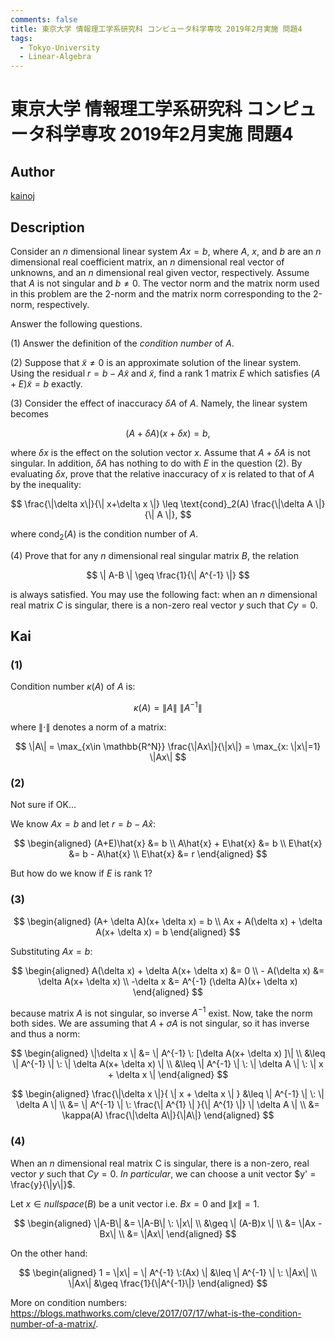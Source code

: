 ```yaml
---
comments: false
title: 東京大学 情報理工学系研究科 コンピュータ科学専攻 2019年2月実施 問題4
tags:
  - Tokyo-University
  - Linear-Algebra
---
```

# 東京大学 情報理工学系研究科 コンピュータ科学専攻 2019年2月実施 問題4

## **Author**
[kainoj](https://github.com/kainoj/utokyo-cs)

## **Description**
Consider an $n$ dimensional linear system $Ax = b$, where $A$, $x$, and $b$ are an $n$ dimensional real coefficient matrix, an $n$ dimensional real vector of unknowns, and an $n$ dimensional real given vector, respectively.
Assume that $A$ is not singular and $b \neq 0$.
The vector norm and the matrix norm used in this problem are the 2-norm and the matrix norm corresponding to the 2-norm, respectively.

Answer the following questions.

(1) Answer the definition of the *condition number* of $A$.

(2) Suppose that $\widetilde{x} \neq 0$ is an approximate solution of the linear system.
Using the residual $r = b - A\widetilde{x}$ and $\widetilde{x}$, find a rank $1$ matrix $E$ which satisfies $(A+E)\widetilde{x} = b$ exactly.

(3) Consider the effect of inaccuracy $\delta A$ of $A$. Namely, the linear system becomes

$$
(A + \delta A)(x + \delta x) = b,
$$

where $\delta x$ is the effect on the solution vector $x$.
Assume that $A + \delta A$ is not singular.
In addition, $\delta A$ has nothing to do with $E$ in the question (2).
By evaluating $\delta x$, prove that the relative inaccuracy of $x$ is related to that of $A$ by the inequality:

$$
\frac{\|\delta x\|}{\| x+\delta x \|} \leq \text{cond}_2(A) \frac{\|\delta A \|}{\| A \|},
$$

where $\text{cond}_2(A)$ is the condition number of $A$.

(4) Prove that for any $n$ dimensional real singular matrix $B$, the relation

$$
\| A-B \| \geq \frac{1}{\| A^{-1} \|}
$$

is always satisfied. You may use the following fact: when an $n$ dimensional real matrix $C$ is singular, there is a non-zero real vector $y$ such that $Cy = 0$.

## **Kai**
### (1)
Condition number $\kappa(A)$ of $A$ is:

$$
    \kappa(A) = \|A\| \: \|A^{-1}\|
$$

where $\|\cdot \|$ denotes a norm of a matrix:

$$
    \|A\| = \max_{x\in \mathbb{R^N}} \frac{\|Ax\|}{\|x\|} = \max_{x: \|x\|=1} \|Ax\|
$$

### (2)
Not sure if OK...

We know $Ax = b$ and let $r = b- A\hat{x}$:

$$
\begin{aligned}
    (A+E)\hat{x} &= b \\
    A\hat{x} + E\hat{x} &= b \\
    E\hat{x} &= b - A\hat{x} \\
    E\hat{x} &= r
\end{aligned}
$$

But how do we know if $E$ is rank $1$?

### (3)

$$
\begin{aligned}
    (A+ \delta A)(x+ \delta x) = b \\
    Ax + A(\delta x) + \delta A(x+ \delta x) = b
\end{aligned}
$$

Substituting $Ax = b$:

$$
\begin{aligned}
    A(\delta x) + \delta A(x+ \delta x) &= 0 \\
    - A(\delta x) &= \delta A(x+ \delta x) \\
    -\delta x &= A^{-1} (\delta A)(x+ \delta x)
\end{aligned}
$$

because matrix $A$ is not singular, so inverse $A^{-1}$ exist.
Now, take the norm both sides.
We are assuming that $A + \sigma A$ is not singular, so it has inverse and thus a norm:

$$
\begin{aligned}
    \|\delta x \| &= \| A^{-1} \: [\delta A(x+ \delta x) ]\| \\
      &\leq \| A^{-1} \|  \: \| \delta A(x+ \delta x) \| \\
      &\leq \| A^{-1} \|  \: \| \delta A \| \: \| x + \delta x \|
\end{aligned}
$$

$$
\begin{aligned}
    \frac{\|\delta x \|}{ \| x + \delta x \| } &\leq \| A^{-1} \|  \: \| \delta A \| \\
    &= \| A^{-1} \| \:  \frac{\| A^{1} \| }{\| A^{1} \|} \| \delta A \| \\
    &= \kappa(A) \frac{\|\delta A\|}{\|A\|}
\end{aligned}
$$

### (4)
When an $n$ dimensional real matrix C is singular, there is a non-zero, real vector $y$ such that $Cy = 0$. 
*In particular*, we can choose a unit vector $y' = \frac{y}{\|y\|}$. 

Let $x \in nullspace(B)$ be a unit vector i.e. $Bx = 0$ and $\|x\| = 1$.

$$
\begin{aligned}
    \|A-B\| &= \|A-B\| \: \|x\| \\
            &\geq \| (A-B)x \| \\
            &= \|Ax - Bx\| \\
            &= \|Ax\|
\end{aligned}
$$

On the other hand:

$$
\begin{aligned}
    1 = \|x\| = \| A^{-1} \:(Ax) \| &\leq \| A^{-1} \| \: \|Ax\| \\
    \|Ax\| &\geq \frac{1}{\|A^{-1}\|}
\end{aligned}
$$

More on condition numbers: https://blogs.mathworks.com/cleve/2017/07/17/what-is-the-condition-number-of-a-matrix/.